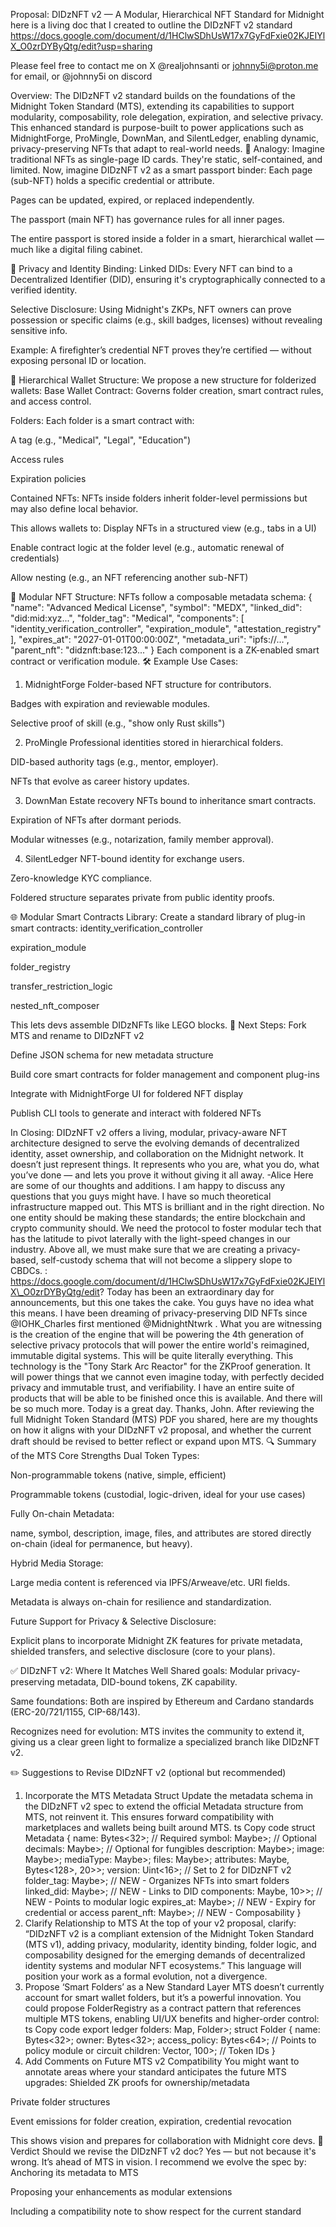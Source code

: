 Proposal: DIDzNFT v2 — A Modular, Hierarchical NFT Standard for Midnight
here is a living doc that I created to outline the DIDzNFT v2 standard
https://docs.google.com/document/d/1HClwSDhUsW17x7GyFdFxie02KJEIYlX_O0zrDYByQtg/edit?usp=sharing

Please feel free to contact me on X @realjohnsanti or johnny5i@proton.me for email, or @johnny5i on discord


Overview:
The DIDzNFT v2 standard builds on the foundations of the Midnight Token Standard (MTS), extending its capabilities to support modularity, composability, role delegation, expiration, and selective privacy. This enhanced standard is purpose-built to power applications such as MidnightForge, ProMingle, DownMan, and SilentLedger, enabling dynamic, privacy-preserving NFTs that adapt to real-world needs.
🧠 Analogy:
Imagine traditional NFTs as single-page ID cards. They're static, self-contained, and limited. Now, imagine DIDzNFT v2 as a smart passport binder:
Each page (sub-NFT) holds a specific credential or attribute.

Pages can be updated, expired, or replaced independently.

The passport (main NFT) has governance rules for all inner pages.

The entire passport is stored inside a folder in a smart, hierarchical wallet — much like a digital filing cabinet.

🔐 Privacy and Identity Binding:
Linked DIDs: Every NFT can bind to a Decentralized Identifier (DID), ensuring it's cryptographically connected to a verified identity.

Selective Disclosure: Using Midnight's ZKPs, NFT owners can prove possession or specific claims (e.g., skill badges, licenses) without revealing sensitive info.

Example:
A firefighter’s credential NFT proves they’re certified — without exposing personal ID or location.

📁 Hierarchical Wallet Structure:
We propose a new structure for folderized wallets:
Base Wallet Contract: Governs folder creation, smart contract rules, and access control.

Folders: Each folder is a smart contract with:

A tag (e.g., "Medical", "Legal", "Education")

Access rules

Expiration policies

Contained NFTs: NFTs inside folders inherit folder-level permissions but may also define local behavior.

This allows wallets to:
Display NFTs in a structured view (e.g., tabs in a UI)

Enable contract logic at the folder level (e.g., automatic renewal of credentials)

Allow nesting (e.g., an NFT referencing another sub-NFT)

🧩 Modular NFT Structure:
NFTs follow a composable metadata schema:
{
 "name": "Advanced Medical License",
 "symbol": "MEDX",
 "linked\_did": "did:mid:xyz...",
 "folder\_tag": "Medical",
 "components": [
 "identity\_verification\_controller",
 "expiration\_module",
 "attestation\_registry"
 ],
 "expires\_at": "2027-01-01T00:00:00Z",
 "metadata\_uri": "ipfs://...",
 "parent\_nft": "didznft:base:123..."
}
Each component is a ZK-enabled smart contract or verification module.
🛠 Example Use Cases:
1. MidnightForge
Folder-based NFT structure for contributors.

Badges with expiration and reviewable modules.

Selective proof of skill (e.g., "show only Rust skills")

2. ProMingle
Professional identities stored in hierarchical folders.

DID-based authority tags (e.g., mentor, employer).

NFTs that evolve as career history updates.

3. DownMan
Estate recovery NFTs bound to inheritance smart contracts.

Expiration of NFTs after dormant periods.

Modular witnesses (e.g., notarization, family member approval).

4. SilentLedger
NFT-bound identity for exchange users.

Zero-knowledge KYC compliance.

Foldered structure separates private from public identity proofs.

🌐 Modular Smart Contracts Library:
Create a standard library of plug-in smart contracts:
identity\_verification\_controller

expiration\_module

folder\_registry

transfer\_restriction\_logic

nested\_nft\_composer

This lets devs assemble DIDzNFTs like LEGO blocks.
🌱 Next Steps:
Fork MTS and rename to DIDzNFT v2

Define JSON schema for new metadata structure

Build core smart contracts for folder management and component plug-ins

Integrate with MidnightForge UI for foldered NFT display

Publish CLI tools to generate and interact with foldered NFTs

In Closing:
 DIDzNFT v2 offers a living, modular, privacy-aware NFT architecture designed to serve the evolving demands of decentralized identity, asset ownership, and collaboration on the Midnight network.
It doesn’t just represent things. It represents who you are, what you do, what you’ve done — and lets you prove it without giving it all away.
-Alice
Here are some of our thoughts and additions. I am happy to discuss any questions that you guys might have. I have so much theoretical infrastructure mapped out.
This MTS is brilliant and in the right direction. No one entity should be making these standards; the entire blockchain and crypto community should.
We need the protocol to foster modular tech that has the latitude to pivot laterally with the light-speed changes in our industry. Above all, we must make sure that we are creating a privacy-based, self-custody schema that will not become a slippery slope to CBDCs. :
https://docs.google.com/document/d/1HClwSDhUsW17x7GyFdFxie02KJEIYlX\_O0zrDYByQtg/edit?
Today has been an extraordinary day for announcements, but this one takes the cake. You guys have no idea what this means. I have been dreaming of privacy-preserving DID NFTs since 
@IOHK\_Charles
 first mentioned 
@MidnightNtwrk
. What you are witnessing is the creation of the engine that will be powering the 4th generation of selective privacy protocols that will power the entire world's reimagined, immutable digital systems. This will be quite literally everything. This technology is the "Tony Stark Arc Reactor" for the ZKProof generation. It will power things that we cannot even imagine today, with perfectly decided privacy and immutable trust, and verifiability. I have an entire suite of products that will be able to be finished once this is available. And there will be so much more. Today is a great day.
Thanks, John. After reviewing the full Midnight Token Standard (MTS) PDF you shared, here are my thoughts on how it aligns with your DIDzNFT v2 proposal, and whether the current draft should be revised to better reflect or expand upon MTS.
🔍 Summary of the MTS Core Strengths
Dual Token Types:

Non-programmable tokens (native, simple, efficient)

Programmable tokens (custodial, logic-driven, ideal for your use cases)

Fully On-chain Metadata:

name, symbol, description, image, files, and attributes are stored directly on-chain (ideal for permanence, but heavy).

Hybrid Media Storage:

Large media content is referenced via IPFS/Arweave/etc. URI fields.

Metadata is always on-chain for resilience and standardization.

Future Support for Privacy & Selective Disclosure:

Explicit plans to incorporate Midnight ZK features for private metadata, shielded transfers, and selective disclosure (core to your plans).

✅ DIDzNFT v2: Where It Matches Well
Shared goals: Modular privacy-preserving metadata, DID-bound tokens, ZK capability.

Same foundations: Both are inspired by Ethereum and Cardano standards (ERC-20/721/1155, CIP-68/143).

Recognizes need for evolution: MTS invites the community to extend it, giving us a clear green light to formalize a specialized branch like DIDzNFT v2.

✏️ Suggestions to Revise DIDzNFT v2 (optional but recommended)
1. Incorporate the MTS Metadata Struct
Update the metadata schema in the DIDzNFT v2 spec to extend the official Metadata structure from MTS, not reinvent it.
This ensures forward compatibility with marketplaces and wallets being built around MTS.
ts
Copy code
struct Metadata {
 name: Bytes<32>; // Required
 symbol: Maybe>; // Optional
 decimals: Maybe>; // Optional for fungibles
 description: Maybe>;
 image: Maybe>;
 mediaType: Maybe>;
 files: Maybe>;
 attributes: Maybe, Bytes<128>, 20>>;
 version: Uint<16>; // Set to 2 for DIDzNFT v2
 folder\_tag: Maybe>; // NEW - Organizes NFTs into smart folders
 linked\_did: Maybe>; // NEW - Links to DID
 components: Maybe, 10>>; // NEW - Points to modular logic
 expires\_at: Maybe>; // NEW - Expiry for credential or access
 parent\_nft: Maybe>; // NEW - Composability
}
2. Clarify Relationship to MTS
At the top of your v2 proposal, clarify:
“DIDzNFT v2 is a compliant extension of the Midnight Token Standard (MTS v1), adding privacy, modularity, identity binding, folder logic, and composability designed for the emerging demands of decentralized identity systems and modular NFT ecosystems.”
This language will position your work as a formal evolution, not a divergence.
3. Propose ‘Smart Folders’ as a New Standard Layer
MTS doesn’t currently account for smart wallet folders, but it’s a powerful innovation.
You could propose FolderRegistry as a contract pattern that references multiple MTS tokens, enabling UI/UX benefits and higher-order control:
ts
Copy code
export ledger folders: Map, Folder>;
struct Folder {
 name: Bytes<32>;
 owner: Bytes<32>;
 access\_policy: Bytes<64>; // Points to policy module or circuit
 children: Vector, 100>; // Token IDs
}
4. Add Comments on Future MTS v2 Compatibility
You might want to annotate areas where your standard anticipates the future MTS upgrades:
Shielded ZK proofs for ownership/metadata

Private folder structures

Event emissions for folder creation, expiration, credential revocation

This shows vision and prepares for collaboration with Midnight core devs.
🎯 Verdict
Should we revise the DIDzNFT v2 doc?
Yes — but not because it's wrong. It’s ahead of MTS in vision. I recommend we evolve the spec by:
Anchoring its metadata to MTS

Proposing your enhancements as modular extensions

Including a compatibility note to show respect for the current standard
